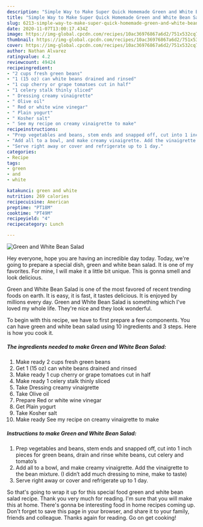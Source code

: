 ```yaml
---
description: "Simple Way to Make Super Quick Homemade Green and White Bean Salad"
title: "Simple Way to Make Super Quick Homemade Green and White Bean Salad"
slug: 6213-simple-way-to-make-super-quick-homemade-green-and-white-bean-salad
date: 2020-11-07T13:00:17.434Z
image: https://img-global.cpcdn.com/recipes/10ac36976867a6d2/751x532cq70/green-and-white-bean-salad-recipe-main-photo.jpg
thumbnail: https://img-global.cpcdn.com/recipes/10ac36976867a6d2/751x532cq70/green-and-white-bean-salad-recipe-main-photo.jpg
cover: https://img-global.cpcdn.com/recipes/10ac36976867a6d2/751x532cq70/green-and-white-bean-salad-recipe-main-photo.jpg
author: Nathan Alvarez
ratingvalue: 4.2
reviewcount: 49424
recipeingredient:
- "2 cups fresh green beans"
- "1 (15 oz) can white beans drained and rinsed"
- "1 cup cherry or grape tomatoes cut in half"
- "1 celery stalk thinly sliced"
- " Dressing creamy vinaigrette"
- " Olive oil"
- " Red or white wine vinegar"
- " Plain yogurt"
- " Kosher salt"
- " See my recipe on creamy vinaigrette to make"
recipeinstructions:
- "Prep vegetables and beans, stem ends and snapped off, cut into 1 inch pieces for green beans, drain and rinse white beans, cut celery and tomato’s"
- "Add all to a bowl, and make creamy vinaigrette. Add the vinaigrette to the bean mixture. (I didn’t add much dressing to mine, make to taste)"
- "Serve right away or cover and refrigerate up to 1 day."
categories:
- Recipe
tags:
- green
- and
- white

katakunci: green and white 
nutrition: 269 calories
recipecuisine: American
preptime: "PT18M"
cooktime: "PT49M"
recipeyield: "4"
recipecategory: Lunch

---
```



![Green and White Bean Salad](https://img-global.cpcdn.com/recipes/10ac36976867a6d2/751x532cq70/green-and-white-bean-salad-recipe-main-photo.jpg)

Hey everyone, hope you are having an incredible day today. Today, we're going to prepare a special dish, green and white bean salad. It is one of my favorites. For mine, I will make it a little bit unique. This is gonna smell and look delicious.

Green and White Bean Salad is one of the most favored of recent trending foods on earth. It is easy, it is fast, it tastes delicious. It is enjoyed by millions every day. Green and White Bean Salad is something which I've loved my whole life. They're nice and they look wonderful.




To begin with this recipe, we have to first prepare a few components. You can have green and white bean salad using 10 ingredients and 3 steps. Here is how you cook it.

<!--inarticleads1-->

##### The ingredients needed to make Green and White Bean Salad:

1. Make ready 2 cups fresh green beans
1. Get 1 (15 oz) can white beans drained and rinsed
1. Make ready 1 cup cherry or grape tomatoes cut in half
1. Make ready 1 celery stalk thinly sliced
1. Take  Dressing creamy vinaigrette
1. Take  Olive oil
1. Prepare  Red or white wine vinegar
1. Get  Plain yogurt
1. Take  Kosher salt
1. Make ready  See my recipe on creamy vinaigrette to make




<!--inarticleads2-->

##### Instructions to make Green and White Bean Salad:

1. Prep vegetables and beans, stem ends and snapped off, cut into 1 inch pieces for green beans, drain and rinse white beans, cut celery and tomato’s
1. Add all to a bowl, and make creamy vinaigrette. Add the vinaigrette to the bean mixture. (I didn’t add much dressing to mine, make to taste)
1. Serve right away or cover and refrigerate up to 1 day.




So that's going to wrap it up for this special food green and white bean salad recipe. Thank you very much for reading. I'm sure that you will make this at home. There's gonna be interesting food in home recipes coming up. Don't forget to save this page in your browser, and share it to your family, friends and colleague. Thanks again for reading. Go on get cooking!
